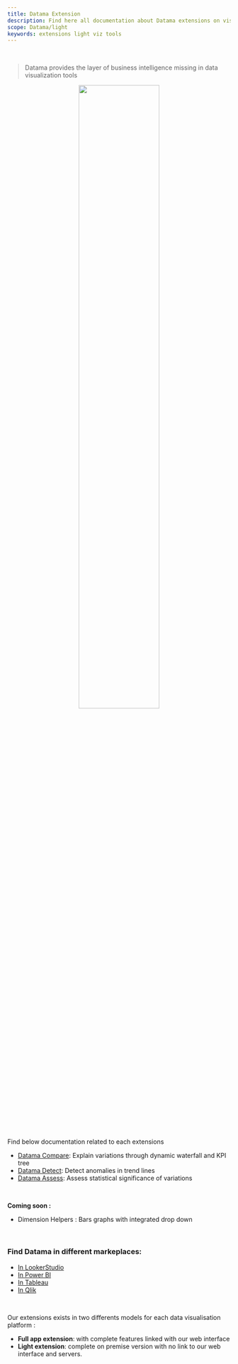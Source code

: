 ```yaml
---
title: Datama Extension
description: Find here all documentation about Datama extensions on visualization tools
scope: Datama/light
keywords: extensions light viz tools
---
```


<br/>

> Datama provides the layer of business intelligence missing in data visualization tools

<center> <img style="width:60%;" src="{{site.url}}/{{site.baseurl}}/extensions/datama-compare/assets/img/Extension_list.png"></center>

<br/>

Find below documentation related to each extensions


- [Datama Compare]({{site.url}}/{{site.baseurl}}/extensions/datama-compare/introduction.html): Explain variations through dynamic waterfall and KPI tree
- [Datama Detect]({{site.url}}/{{site.baseurl}}/extensions/datama-detect/introduction.html): Detect anomalies in trend lines
- [Datama Assess]({{site.url}}/{{site.baseurl}}/extensions/datama-assess/introduction.html): Assess statistical significance of variations

<br>

**Coming soon :**
- Dimension Helpers : Bars graphs with integrated drop down

<br/>

### Find Datama in different markeplaces:
- [In LookerStudio]({{site.url}}/{{site.baseurl}}/extensions/how-to-use/looker-studio.html)
- [In Power BI]({{site.url}}/{{site.baseurl}}/extensions/how-to-use/power_bi.html)
- [In Tableau]({{site.url}}/{{site.baseurl}}/extensions/how-to-use/tableau_viz.html)
- [In Qlik]({{site.url}}/{{site.baseurl}}/extensions/how-to-use/qlik.html)

<br>

Our extensions exists in two differents models for each data visualisation platform : 
- **Full app extension**: with complete features linked with our web interface
- **Light extension**: complete on premise version with no link to our web interface and servers. 

<br>
